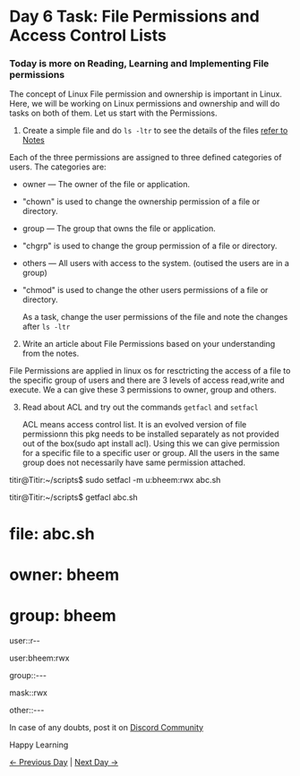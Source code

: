 # Day 6 Task: File Permissions and Access Control Lists

### Today is more on Reading, Learning and Implementing File permissions

The concept of Linux File permission and ownership is important in Linux.
Here, we will be working on Linux permissions and ownership and will do tasks on
both of them.
Let us start with the Permissions.

1. Create a simple file and do `ls -ltr` to see the details of the files [refer to Notes](https://github.com/LondheShubham153/90DaysOfDevOps/tree/master/2023/day06/notes)

Each of the three permissions are assigned to three defined categories of users. The categories are:

- owner — The owner of the file or application.
- "chown" is used to change the ownership permission of a file or directory.
- group — The group that owns the file or application.
- "chgrp" is used to change the group permission of a file or directory.
- others — All users with access to the system. (outised the users are in a group)
- "chmod" is used to change the other users permissions of a file or directory.

  As a task, change the user permissions of the file and note the changes after `ls -ltr`

2. Write an article about File Permissions based on your understanding from the notes.

  File Permissions are applied in linux os for resctricting the access of a file to the specific group of users and there are 3 levels of access read,write and execute. We a can give these 3 permissions to owner, group and others.

3. Read about ACL and try out the commands `getfacl` and `setfacl`

   ACL means access control list. It is an evolved version of file permissionn this pkg needs to be installed separately as not provided out of the box(sudo apt install acl). Using this we can give permission for a specific file to a specific user or group. All the users in the same group does not necessarily have same permission attached.

   

   
titir@Titir:~/scripts$ sudo setfacl -m u:bheem:rwx abc.sh

titir@Titir:~/scripts$ getfacl abc.sh

# file: abc.sh

# owner: bheem

# group: bheem

user::r--

user:bheem:rwx

group::---

mask::rwx

other::---


In case of any doubts, post it on [Discord Community](https://discord.gg/hs3Pmc5F)

Happy Learning

[← Previous Day](../day05/README.md) | [Next Day →](../day07/README.md)
